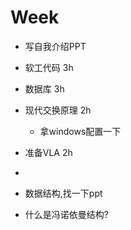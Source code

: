 # Week 

- 写自我介绍PPT
- 软工代码 3h
- 数据库 3h
- 现代交换原理 2h
  - 拿windows配置一下
- 准备VLA 2h
- 





- 数据结构,找一下ppt

- 什么是冯诺依曼结构?
